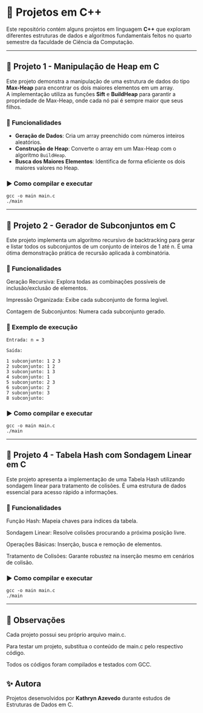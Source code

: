 # 📘 Projetos em C++

Este repositório contém alguns projetos em linguagem **C++** que exploram diferentes estruturas de dados e algoritmos fundamentais feitos no quarto semestre da faculdade de Ciência da Computação.  

---

## 🚀 Projeto 1 - Manipulação de Heap em C

Este projeto demonstra a manipulação de uma estrutura de dados do tipo **Max-Heap** para encontrar os dois maiores elementos em um array.  
A implementação utiliza as funções **Sift** e **BuildHeap** para garantir a propriedade de Max-Heap, onde cada nó pai é sempre maior que seus filhos.  

### 🔹 Funcionalidades
- **Geração de Dados**: Cria um array preenchido com números inteiros aleatórios.  
- **Construção de Heap**: Converte o array em um Max-Heap com o algoritmo `BuildHeap`.  
- **Busca dos Maiores Elementos**: Identifica de forma eficiente os dois maiores valores no Heap.  

### ▶️ Como compilar e executar
```
gcc -o main main.c
./main
```
---


## 📂 Projeto 2 - Gerador de Subconjuntos em C

Este projeto implementa um algoritmo recursivo de backtracking para gerar e listar todos os subconjuntos de um conjunto de inteiros de 1 até n.
É uma ótima demonstração prática de recursão aplicada à combinatória.

### 🔹 Funcionalidades

Geração Recursiva: Explora todas as combinações possíveis de inclusão/exclusão de elementos.

Impressão Organizada: Exibe cada subconjunto de forma legível.

Contagem de Subconjuntos: Numera cada subconjunto gerado.

### 📌 Exemplo de execução
```
Entrada: n = 3

Saída:

1 subconjunto: 1 2 3
2 subconjunto: 1 2
3 subconjunto: 1 3
4 subconjunto: 1
5 subconjunto: 2 3
6 subconjunto: 2
7 subconjunto: 3
8 subconjunto:
```
### ▶️ Como compilar e executar
```
gcc -o main main.c
./main
```

----

## 🔑 Projeto 4 - Tabela Hash com Sondagem Linear em C

Este projeto apresenta a implementação de uma Tabela Hash utilizando sondagem linear para tratamento de colisões.
É uma estrutura de dados essencial para acesso rápido a informações.

### 🔹 Funcionalidades

Função Hash: Mapeia chaves para índices da tabela.

Sondagem Linear: Resolve colisões procurando a próxima posição livre.

Operações Básicas: Inserção, busca e remoção de elementos.

Tratamento de Colisões: Garante robustez na inserção mesmo em cenários de colisão.

### ▶️ Como compilar e executar
```
gcc -o main main.c
./main
```

---
## 📌 Observações

Cada projeto possui seu próprio arquivo main.c.

Para testar um projeto, substitua o conteúdo de main.c pelo respectivo código.

Todos os códigos foram compilados e testados com GCC.

## ✨ Autora

Projetos desenvolvidos por **Kathryn Azevedo** durante estudos de Estruturas de Dados em C.


